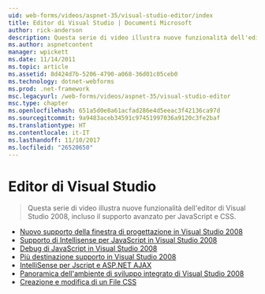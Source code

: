 ```yaml
---
uid: web-forms/videos/aspnet-35/visual-studio-editor/index
title: Editor di Visual Studio | Documenti Microsoft
author: rick-anderson
description: Questa serie di video illustra nuove funzionalità dell'editor di Visual Studio 2008, incluso il supporto avanzato per JavaScript e CSS.
ms.author: aspnetcontent
manager: wpickett
ms.date: 11/14/2011
ms.topic: article
ms.assetid: 8d424d7b-5206-4790-a068-36d01c05ceb0
ms.technology: dotnet-webforms
ms.prod: .net-framework
msc.legacyurl: /web-forms/videos/aspnet-35/visual-studio-editor
msc.type: chapter
ms.openlocfilehash: 651a5d0e8a61acfad286e4d5eeac3f42136ca97d
ms.sourcegitcommit: 9a9483aceb34591c97451997036a9120c3fe2baf
ms.translationtype: HT
ms.contentlocale: it-IT
ms.lasthandoff: 11/10/2017
ms.locfileid: "26520650"
---
```

<a name="visual-studio-editor"></a>Editor di Visual Studio
====================
> Questa serie di video illustra nuove funzionalità dell'editor di Visual Studio 2008, incluso il supporto avanzato per JavaScript e CSS.


- [Nuovo supporto della finestra di progettazione in Visual Studio 2008](new-designer-support-in-visual-studio-2008.md)
- [Supporto di Intellisense per JavaScript in Visual Studio 2008](javascript-intellisense-support-in-visual-studio-2008.md)
- [Debug di JavaScript in Visual Studio 2008](javascript-debugging-in-visual-studio-2008.md)
- [Più destinazione supporto in Visual Studio 2008](multi-targeting-support-in-visual-studio-2008.md)
- [IntelliSense per Jscript e ASP.NET AJAX](intellisense-for-jscript-and-aspnet-ajax.md)
- [Panoramica dell'ambiente di sviluppo integrato di Visual Studio 2008](quick-tour-of-the-visual-studio-2008-integrated-development-environment.md)
- [Creazione e modifica di un File CSS](creating-and-modifying-a-css-file.md)
